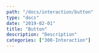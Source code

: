 ```yaml
---
path: "/docs/interaction/button"
type: "docs"
date: "2019-02-01"
title: "Button"
description: "Description"
categories: ["300-Interaction"]
---
```

